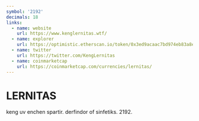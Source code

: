 ```yaml
---
symbol: '2192'
decimals: 18
links:
  - name: website
    url: https://www.kenglernitas.wtf/
  - name: explorer
    url: https://optimistic.etherscan.io/token/0x3ed9acaac7bd974eb83a8ea6432a239e3c829d5d
  - name: twitter
    url: https://twitter.com/KengLernitas
  - name: coinmarketcap
    url: https://coinmarketcap.com/currencies/lernitas/
---
```


# LERNITAS

keng uv enchen spartir. derfindor of sinfetiks. 2192.
